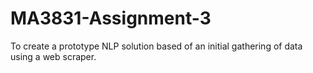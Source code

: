 # MA3831-Assignment-3

To create a prototype NLP solution based of an initial gathering of data using a web scraper.

